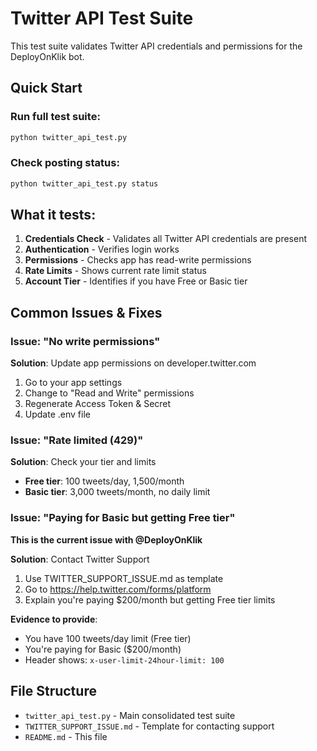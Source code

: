 # Twitter API Test Suite

This test suite validates Twitter API credentials and permissions for the DeployOnKlik bot.

## Quick Start

### Run full test suite:
```bash
python twitter_api_test.py
```

### Check posting status:
```bash
python twitter_api_test.py status
```

## What it tests:

1. **Credentials Check** - Validates all Twitter API credentials are present
2. **Authentication** - Verifies login works
3. **Permissions** - Checks app has read-write permissions
4. **Rate Limits** - Shows current rate limit status
5. **Account Tier** - Identifies if you have Free or Basic tier

## Common Issues & Fixes

### Issue: "No write permissions"
**Solution**: Update app permissions on developer.twitter.com
1. Go to your app settings
2. Change to "Read and Write" permissions
3. Regenerate Access Token & Secret
4. Update .env file

### Issue: "Rate limited (429)"
**Solution**: Check your tier and limits
- **Free tier**: 100 tweets/day, 1,500/month
- **Basic tier**: 3,000 tweets/month, no daily limit

### Issue: "Paying for Basic but getting Free tier"
**This is the current issue with @DeployOnKlik**

**Solution**: Contact Twitter Support
1. Use TWITTER_SUPPORT_ISSUE.md as template
2. Go to https://help.twitter.com/forms/platform
3. Explain you're paying $200/month but getting Free tier limits

**Evidence to provide**:
- You have 100 tweets/day limit (Free tier)
- You're paying for Basic ($200/month)
- Header shows: `x-user-limit-24hour-limit: 100`

## File Structure

- `twitter_api_test.py` - Main consolidated test suite
- `TWITTER_SUPPORT_ISSUE.md` - Template for contacting support
- `README.md` - This file 